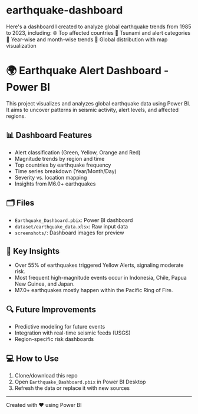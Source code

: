 # earthquake-dashboard
Here's a dashboard I created to analyze global earthquake trends from 1985 to 2023, including:  🌐 Top affected countries  🔔 Tsunami and alert categories  📅 Year-wise and month-wise trends  📍 Global distribution with map visualization
# 🌍 Earthquake Alert Dashboard - Power BI

This project visualizes and analyzes global earthquake data using Power BI. It aims to uncover patterns in seismic activity, alert levels, and affected regions.

## 📊 Dashboard Features

- Alert classification (Green, Yellow, Orange and Red)
- Magnitude trends by region and time
- Top countries by earthquake frequency
- Time series breakdown (Year/Month/Day)
- Severity vs. location mapping
- Insights from M6.0+ earthquakes

## 🗂️ Files

- `Earthquake_Dashboard.pbix`: Power BI dashboard
- `dataset/earthquake_data.xlsx`: Raw input data
- `screenshots/`: Dashboard images for preview

## 📌 Key Insights

- Over 55% of earthquakes triggered Yellow Alerts, signaling moderate risk.
- Most frequent high-magnitude events occur in Indonesia, Chile, Papua New Guinea, and Japan.
- M7.0+ earthquakes mostly happen within the Pacific Ring of Fire.

## 🔍 Future Improvements

- Predictive modeling for future events
- Integration with real-time seismic feeds (USGS)
- Region-specific risk dashboards

## 💻 How to Use

1. Clone/download this repo
2. Open `Earthquake_Dashboard.pbix` in Power BI Desktop
3. Refresh the data or replace it with new sources

---

Created with ❤️ using Power BI  
